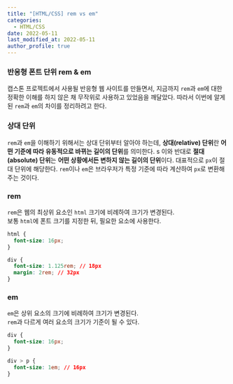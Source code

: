```yaml
---
title: "[HTML/CSS] rem vs em"
categories:
  - HTML/CSS
date: 2022-05-11
last_modified_at: 2022-05-11
author_profile: true
---
```


### 반응형 폰트 단위 rem & em

캡스톤 프로젝트에서 사용될 반응형 웹 사이트를 만들면서, 지금까지 `rem`과 `em`에 대한 정확한 이해를 하지 않은 채 무작위로 사용하고 있었음을 깨달았다. 따라서 이번에 알게 된 `rem`과 `em`의 차이를 정리하려고 한다.

### 상대 단위

`rem`과 `em`을 이해하기 위해서는 상대 단위부터 알아야 하는데, **상대(relative) 단위**란 **어떤 기준에 따라 유동적으로 바뀌는 길이의 단위**를 의미한다.  s
이와 반대로 **절대(absolute) 단위**는 **어떤 상황에서든 변하지 않는 길이의 단위**이다. 대표적으로 `px`이 절대 단위에 해당한다.
`rem`이나 `em`은 브라우저가 특정 기준에 따라 계산하여 `px`로 변환해주는 것이다. 

### rem

`rem`은 웹의 최상위 요소인 `html` 크기에 비례하여 크기가 변경된다.  
보통 `html`에 폰트 크기를 지정한 뒤, 필요한 요소에 사용한다.

```css
html {
  font-size: 16px;
}

div {
  font-size: 1.125rem; // 18px
  margin: 2rem; // 32px
}
```

### em

`em`은 상위 요소의 크기에 비례하여 크기가 변경된다.  
`rem`과 다르게 여러 요소의 크기가 기준이 될 수 있다.

```css
div {
  font-size: 16px;
}

div > p {
  font-size: 1em; // 16px
}
```


